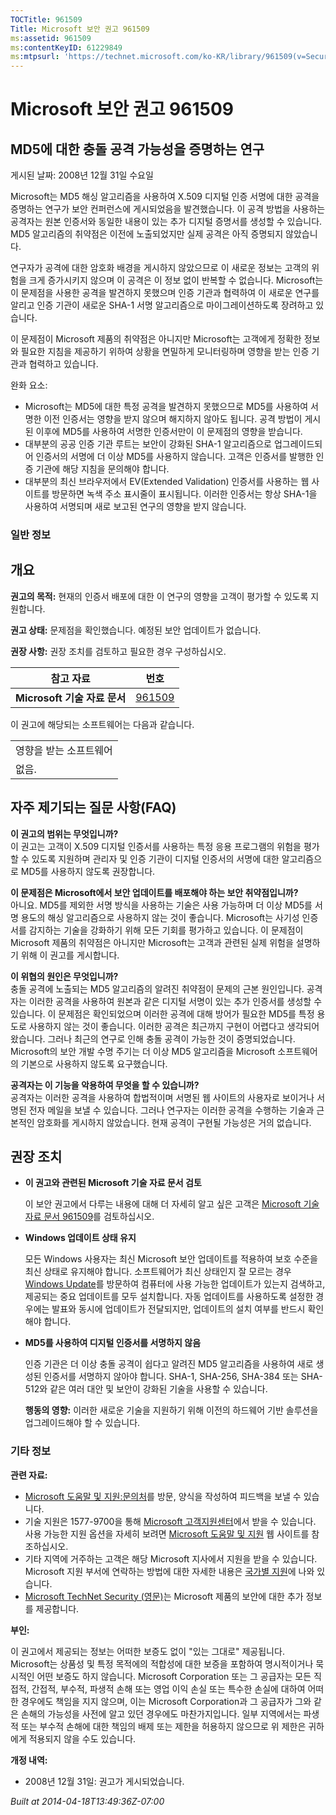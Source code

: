 ```yaml
---
TOCTitle: 961509
Title: Microsoft 보안 권고 961509
ms:assetid: 961509
ms:contentKeyID: 61229849
ms:mtpsurl: 'https://technet.microsoft.com/ko-KR/library/961509(v=Security.10)'
---
```


Microsoft 보안 권고 961509
==========================

MD5에 대한 충돌 공격 가능성을 증명하는 연구
-------------------------------------------

게시된 날짜: 2008년 12월 31일 수요일

Microsoft는 MD5 해싱 알고리즘을 사용하여 X.509 디지털 인증 서명에 대한 공격을 증명하는 연구가 보안 컨퍼런스에 게시되었음을 발견했습니다. 이 공격 방법을 사용하는 공격자는 원본 인증서와 동일한 내용이 있는 추가 디지털 증명서를 생성할 수 있습니다. MD5 알고리즘의 취약점은 이전에 노출되었지만 실제 공격은 아직 증명되지 않았습니다.

연구자가 공격에 대한 암호화 배경을 게시하지 않았으므로 이 새로운 정보는 고객의 위험을 크게 증가시키지 않으며 이 공격은 이 정보 없이 반복할 수 없습니다. Microsoft는 이 문제점을 사용한 공격을 발견하지 못했으며 인증 기관과 협력하여 이 새로운 연구를 알리고 인증 기관이 새로운 SHA-1 서명 알고리즘으로 마이그레이션하도록 장려하고 있습니다.

이 문제점이 Microsoft 제품의 취약점은 아니지만 Microsoft는 고객에게 정확한 정보와 필요한 지침을 제공하기 위하여 상황을 면밀하게 모니터링하며 영향을 받는 인증 기관과 협력하고 있습니다.

완화 요소:

-   Microsoft는 MD5에 대한 특정 공격을 발견하지 못했으므로 MD5를 사용하여 서명한 이전 인증서는 영향을 받지 않으며 해지하지 않아도 됩니다. 공격 방법이 게시된 이후에 MD5를 사용하여 서명한 인증서만이 이 문제점의 영향을 받습니다.
-   대부분의 공공 인증 기관 루트는 보안이 강화된 SHA-1 알고리즘으로 업그레이드되어 인증서의 서명에 더 이상 MD5를 사용하지 않습니다. 고객은 인증서를 발행한 인증 기관에 해당 지침을 문의해야 합니다.
-   대부분의 최신 브라우저에서 EV(Extended Validation) 인증서를 사용하는 웹 사이트를 방문하면 녹색 주소 표시줄이 표시됩니다. 이러한 인증서는 항상 SHA-1을 사용하여 서명되며 새로 보고된 연구의 영향을 받지 않습니다.

### 일반 정보

개요
----


**권고의 목적:** 현재의 인증서 배포에 대한 이 연구의 영향을 고객이 평가할 수 있도록 지원합니다.

**권고 상태:** 문제점을 확인했습니다. 예정된 보안 업데이트가 없습니다.

**권장 사항:** 권장 조치를 검토하고 필요한 경우 구성하십시오.

| 참고 자료                    | 번호                                             |
|------------------------------|--------------------------------------------------|
| **Microsoft 기술 자료 문서** | [961509](http://support.microsoft.com/kb/961509) |

이 권고에 해당되는 소프트웨어는 다음과 같습니다.

|                        |
|------------------------|
| 영향을 받는 소프트웨어 |
| 없음.                  |

자주 제기되는 질문 사항(FAQ)
----------------------------


**이 권고의 범위는 무엇입니까?**  
이 권고는 고객이 X.509 디지털 인증서를 사용하는 특정 응용 프로그램의 위험을 평가할 수 있도록 지원하며 관리자 및 인증 기관이 디지털 인증서의 서명에 대한 알고리즘으로 MD5를 사용하지 않도록 권장합니다.

**이 문제점은 Microsoft에서 보안 업데이트를 배포해야 하는 보안 취약점입니까?**  
아니요. MD5를 제외한 서명 방식을 사용하는 기술은 사용 가능하며 더 이상 MD5를 서명 용도의 해싱 알고리즘으로 사용하지 않는 것이 좋습니다. Microsoft는 사기성 인증서를 감지하는 기술을 강화하기 위해 모든 기회를 평가하고 있습니다. 이 문제점이 Microsoft 제품의 취약점은 아니지만 Microsoft는 고객과 관련된 실제 위험을 설명하기 위해 이 권고를 게시합니다.

**이 위협의 원인은 무엇입니까?**  
충돌 공격에 노출되는 MD5 알고리즘의 알려진 취약점이 문제의 근본 원인입니다. 공격자는 이러한 공격을 사용하여 원본과 같은 디지털 서명이 있는 추가 인증서를 생성할 수 있습니다. 이 문제점은 확인되었으며 이러한 공격에 대해 방어가 필요한 MD5를 특정 용도로 사용하지 않는 것이 좋습니다. 이러한 공격은 최근까지 구현이 어렵다고 생각되어 왔습니다. 그러나 최근의 연구로 인해 충돌 공격이 가능한 것이 증명되었습니다. Microsoft의 보안 개발 수명 주기는 더 이상 MD5 알고리즘을 Microsoft 소프트웨어의 기본으로 사용하지 않도록 요구했습니다.

**공격자는 이 기능을 악용하여 무엇을 할 수 있습니까?**  
공격자는 이러한 공격을 사용하여 합법적이며 서명된 웹 사이트의 사용자로 보이거나 서명된 전자 메일을 보낼 수 있습니다. 그러나 연구자는 이러한 공격을 수행하는 기술과 근본적인 암호화를 게시하지 않았습니다. 현재 공격이 구현될 가능성은 거의 없습니다.

권장 조치
---------


-   **이 권고와 관련된 Microsoft 기술 자료 문서 검토**

    이 보안 권고에서 다루는 내용에 대해 더 자세히 알고 싶은 고객은 [Microsoft 기술 자료 문서 961509](http://support.microsoft.com/kb/961509)를 검토하십시오.

-   **Windows 업데이트 상태 유지**

    모든 Windows 사용자는 최신 Microsoft 보안 업데이트를 적용하여 보호 수준을 최신 상태로 유지해야 합니다. 소프트웨어가 최신 상태인지 잘 모르는 경우 [Windows Update](http://windowsupdate.microsoft.com/)를 방문하여 컴퓨터에 사용 가능한 업데이트가 있는지 검색하고, 제공되는 중요 업데이트를 모두 설치합니다. 자동 업데이트를 사용하도록 설정한 경우에는 발표와 동시에 업데이트가 전달되지만, 업데이트의 설치 여부를 반드시 확인해야 합니다.

-   **MD5를 사용하여 디지털 인증서를 서명하지 않음**

    인증 기관은 더 이상 충돌 공격이 쉽다고 알려진 MD5 알고리즘을 사용하여 새로 생성된 인증서를 서명하지 않아야 합니다. SHA-1, SHA-256, SHA-384 또는 SHA-512와 같은 여러 대안 및 보안이 강화된 기술을 사용할 수 있습니다.

    **행동의 영향:** 이러한 새로운 기술을 지원하기 위해 이전의 하드웨어 기반 솔루션을 업그레이드해야 할 수 있습니다.

### 기타 정보

**관련 자료:**

-   [Microsoft 도움말 및 지원:문의처](https://support.microsoft.com/common/survey.aspx?scid=sw;en;1257&amp;showpage=1&amp;ws=technet&amp;sd=tech)를 방문, 양식을 작성하여 피드백을 보낼 수 있습니다.
-   기술 지원은 1577-9700을 통해 [Microsoft 고객지원센터](http://go.microsoft.com/fwlink/?linkid=21131)에서 받을 수 있습니다. 사용 가능한 지원 옵션을 자세히 보려면 [Microsoft 도움말 및 지원](http://support.microsoft.com/) 웹 사이트를 참조하십시오.
-   기타 지역에 거주하는 고객은 해당 Microsoft 지사에서 지원을 받을 수 있습니다. Microsoft 지원 부서에 연락하는 방법에 대한 자세한 내용은 [국가별 지원](http://go.microsoft.com/fwlink/?linkid=21155)에 나와 있습니다.
-   [Microsoft TechNet Security (영문)](http://go.microsoft.com/fwlink/?linkid=21132)는 Microsoft 제품의 보안에 대한 추가 정보를 제공합니다.

**부인:**

이 권고에서 제공되는 정보는 어떠한 보증도 없이 "있는 그대로" 제공됩니다. Microsoft는 상품성 및 특정 목적에의 적합성에 대한 보증을 포함하여 명시적이거나 묵시적인 어떤 보증도 하지 않습니다. Microsoft Corporation 또는 그 공급자는 모든 직접적, 간접적, 부수적, 파생적 손해 또는 영업 이익 손실 또는 특수한 손실에 대하여 어떠한 경우에도 책임을 지지 않으며, 이는 Microsoft Corporation과 그 공급자가 그와 같은 손해의 가능성을 사전에 알고 있던 경우에도 마찬가지입니다. 일부 지역에서는 파생적 또는 부수적 손해에 대한 책임의 배제 또는 제한을 허용하지 않으므로 위 제한은 귀하에게 적용되지 않을 수도 있습니다.

**개정 내역:**

-   2008년 12월 31일: 권고가 게시되었습니다.

*Built at 2014-04-18T13:49:36Z-07:00*
